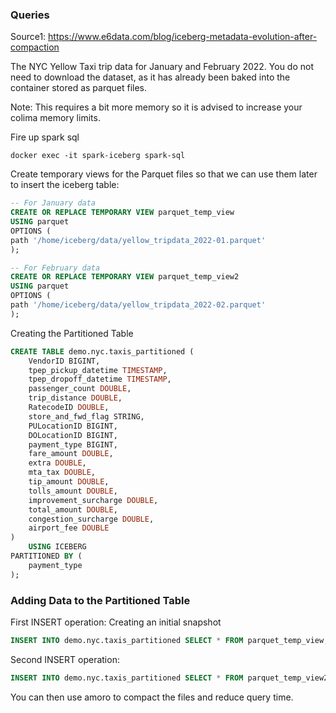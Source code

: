 ### Queries
Source1: https://www.e6data.com/blog/iceberg-metadata-evolution-after-compaction

The NYC Yellow Taxi trip data for January and February 2022. You do not need to download the dataset, as it has already been baked into the container stored as parquet files.

Note: This requires a bit more memory so it is advised to increase your colima memory limits.

Fire up spark sql

```shell
docker exec -it spark-iceberg spark-sql
```

Create temporary views for the Parquet files so that we can use them later to insert the iceberg table:

```sql
-- For January data
CREATE OR REPLACE TEMPORARY VIEW parquet_temp_view
USING parquet
OPTIONS (
path '/home/iceberg/data/yellow_tripdata_2022-01.parquet'
);

-- For February data
CREATE OR REPLACE TEMPORARY VIEW parquet_temp_view2
USING parquet
OPTIONS (
path '/home/iceberg/data/yellow_tripdata_2022-02.parquet'
);
```

Creating the Partitioned Table

```sql
CREATE TABLE demo.nyc.taxis_partitioned (
    VendorID BIGINT,
    tpep_pickup_datetime TIMESTAMP,
    tpep_dropoff_datetime TIMESTAMP,
    passenger_count DOUBLE,
    trip_distance DOUBLE,
    RatecodeID DOUBLE,
    store_and_fwd_flag STRING,
    PULocationID BIGINT,
    DOLocationID BIGINT,
    payment_type BIGINT,
    fare_amount DOUBLE,
    extra DOUBLE,
    mta_tax DOUBLE,
    tip_amount DOUBLE,
    tolls_amount DOUBLE,
    improvement_surcharge DOUBLE,
    total_amount DOUBLE,
    congestion_surcharge DOUBLE,
    airport_fee DOUBLE
)
    USING ICEBERG
PARTITIONED BY (
    payment_type
);
```

### Adding Data to the Partitioned Table

First INSERT operation: Creating an initial snapshot
```sql
INSERT INTO demo.nyc.taxis_partitioned SELECT * FROM parquet_temp_view;
```

Second INSERT operation:

```sql
INSERT INTO demo.nyc.taxis_partitioned SELECT * FROM parquet_temp_view2;
```

You can then use amoro to compact the files and reduce query time. 